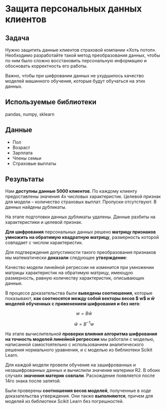 # Защита персональных данных клиентов

## Задача

Нужно защитить данные клиентов страховой компании «Хоть потоп». Необходимо разработайте такой метод преобразования данных, чтобы по ним было сложно восстановить персональную информацию и обосновать корректность его работы.

Важно, чтобы при шифровании данных не ухудшилось качество моделей машинного обучения, которые будут обучаться на этих данных. 

## Используемые библиотеки

pandas, numpy, sklearn

## Данные

- Пол                  
- Возраст            
- Зарплата           
- Члены семьи          
- Страховые выплаты   

## Результаты

Нам **доступны данные 5000 клиентов**. По каждому клиенту предоставлены значения 4х числовых характеристик. Целевой признак для модели – количество страховых выплат. Пропуски отсутствуют. В данных найдены дубликаты.

На этапе подготовки данных дубликаты удалены. Данные разбиты на характеристики и целевой признак.

**Для шифрования** персональных данных решено **матрицу признаков умножить на обратимую квадратную матрицу**, размерность которой совпадает с числом характеристик. 

Для подтверждения допустимости такого преобразования признаков мы математически **доказали** следующее **утверждение**:  

Качество модели линейной регрессии не изменится при умножении матрицы характеристик на обратимую матрицу, имеющую размерность, равную количеству характеристик, описывающих данные.

В процессе доказательства были **выведены соотношения**, которые показывают, **как соотносятся между собой векторы весов $
w$ и $\hat w$ моделей обученных с применением шифрования и без него**:

$$
w = B \hat w
$$

$$
\hat w = B^{-1}  w
$$

На этапе вычислительной **проверки влияния алгоритма шифрования на точность моделей линейной регрессии** мы работали с моделью, написанной самостоятельно с использованием аналитического решения нормального уравнения, и с моделью из библиотеки Scikit Learn. 

Для каждой модели провели обучение на зашифрованных и незашифрованных данных и вычислили значение материки R2. В обоих случаях **значения материк совпали**. Расхождение появляется после 14го знака после запятой. 

Были проверены **соотношения весов моделей**, полученные в ходе доказательства утверждения. Они также **выполняются**, причем для моделей из библиотеки Scikit Learn без погрешностей.